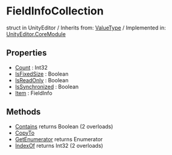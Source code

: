 # FieldInfoCollection
struct in UnityEditor
 / Inherits from: <a href="https://docs.unity3d.com/6000.0/Documentation/ScriptReference/ValueType.html">ValueType</a> / Implemented in: <a href="https://docs.unity3d.com/6000.0/Documentation/ScriptReference/UnityEditor.CoreModule.html">UnityEditor.CoreModule</a>

## Properties
- <a href="https://docs.unity3d.com/6000.0/Documentation/ScriptReference/FieldInfoCollection-Count.html">Count</a> : Int32
- <a href="https://docs.unity3d.com/6000.0/Documentation/ScriptReference/FieldInfoCollection-IsFixedSize.html">IsFixedSize</a> : Boolean
- <a href="https://docs.unity3d.com/6000.0/Documentation/ScriptReference/FieldInfoCollection-IsReadOnly.html">IsReadOnly</a> : Boolean
- <a href="https://docs.unity3d.com/6000.0/Documentation/ScriptReference/FieldInfoCollection-IsSynchronized.html">IsSynchronized</a> : Boolean
- <a href="https://docs.unity3d.com/6000.0/Documentation/ScriptReference/FieldInfoCollection-Item.html">Item</a> : FieldInfo

## Methods
- <a href="https://docs.unity3d.com/6000.0/Documentation/ScriptReference/FieldInfoCollection.Contains.html">Contains</a> returns Boolean (2 overloads)
- <a href="https://docs.unity3d.com/6000.0/Documentation/ScriptReference/FieldInfoCollection.CopyTo.html">CopyTo</a>
- <a href="https://docs.unity3d.com/6000.0/Documentation/ScriptReference/FieldInfoCollection.GetEnumerator.html">GetEnumerator</a> returns Enumerator
- <a href="https://docs.unity3d.com/6000.0/Documentation/ScriptReference/FieldInfoCollection.IndexOf.html">IndexOf</a> returns Int32 (2 overloads)
